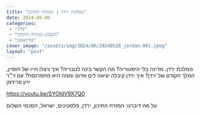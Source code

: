 ```yaml
---
title: "ממלכת ירדן | המזרח התיכון"
date: 2024-06-06
categories: 
 - "בלוג"
 - "השבוע-במזרח-התיכון"
 - "פודקאסט"
cover_image: "/assets/img/2024/06/20240528_jordan.001.jpeg"
layout: "post"
---
```


ממלכת ירדן. מדינה בלי היסטוריה? מה הקשר בינה לטבריה? איך ניצלו חייו של חוסיין, המלך הקודם של ירדן? איך ירדן קיבלה יציאה לים אדום וממה היא מתפרנסת? עם ד״ר ירון פרידמן

<https://youtu.be/SYOldV9X7Q0>

על מה דיברנו: המזרח התיכון, ירדן, פלסטינים, ישראל, הסכמי השלום
